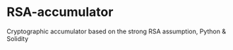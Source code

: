 # RSA-accumulator
Cryptographic accumulator based on the strong RSA assumption, Python &amp; Solidity
